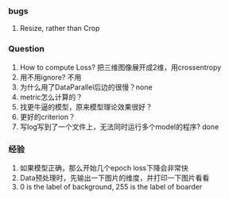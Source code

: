 
### bugs
1. Resize, rather than Crop


### Question
1. How to compute Loss? 把三维图像展开成2维，用crossentropy
2. 用不用ignore? 不用
3. 为什么用了DataParallel后边的很慢？none
4. metric怎么计算的？
5. 找更牛逼的模型，原来模型理论效果很好？
6. 更好的criterion？
7. 写log写到了一个文件上，无法同时运行多个model的程序? done

### 经验
1. 如果模型正确，那么开始几个epoch loss下降会非常快
2. Data预处理时，先输出一下图片的维度，并打印一下图片看看
3. 0 is the label of background, 255 is the label of boarder
